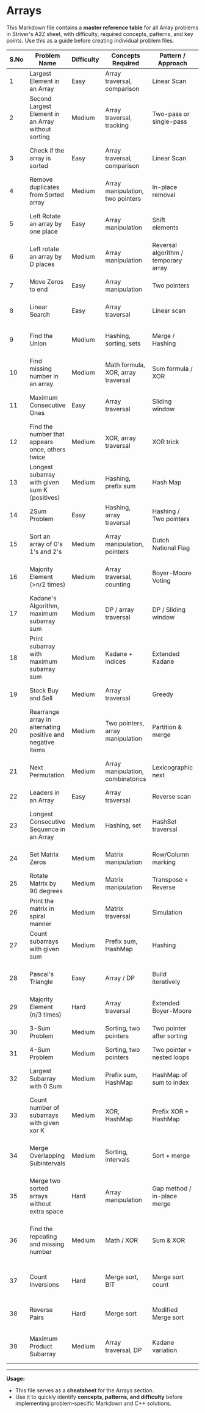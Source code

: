 # Arrays

This Markdown file contains a **master reference table** for all Array problems in Striver's A2Z sheet, with difficulty, required concepts, patterns, and key points. Use this as a guide before creating individual problem files.

| S.No | Problem Name                                               | Difficulty | Concepts Required                  | Pattern / Approach                   | Notes / Key Points                          |
| ---- | ---------------------------------------------------------- | ---------- | ---------------------------------- | ------------------------------------ | ------------------------------------------- |
| 1    | Largest Element in an Array                                | Easy       | Array traversal, comparison        | Linear Scan                          | Find max by traversing array once           |
| 2    | Second Largest Element in an Array without sorting         | Medium     | Array traversal, tracking          | Two-pass or single-pass              | Keep track of largest & second largest      |
| 3    | Check if the array is sorted                               | Easy       | Array traversal, comparison        | Linear Scan                          | Compare each element with next              |
| 4    | Remove duplicates from Sorted array                        | Medium     | Array manipulation, two pointers   | In-place removal                     | Maintain unique index pointer               |
| 5    | Left Rotate an array by one place                          | Easy       | Array manipulation                 | Shift elements                       | Use temp variable for first element         |
| 6    | Left rotate an array by D places                           | Medium     | Array manipulation                 | Reversal algorithm / temporary array | Rotate using reverse or temp array          |
| 7    | Move Zeros to end                                          | Easy       | Array manipulation                 | Two pointers                         | Maintain non-zero index                     |
| 8    | Linear Search                                              | Easy       | Array traversal                    | Linear scan                          | Check each element sequentially             |
| 9    | Find the Union                                             | Medium     | Hashing, sorting, sets             | Merge / Hashing                      | Use set or hash to remove duplicates        |
| 10   | Find missing number in an array                            | Medium     | Math formula, XOR, array traversal | Sum formula / XOR                    | Use sum 1..n or XOR trick                   |
| 11   | Maximum Consecutive Ones                                   | Easy       | Array traversal                    | Sliding window                       | Count consecutive ones and track max        |
| 12   | Find the number that appears once, others twice            | Medium     | XOR, array traversal               | XOR trick                            | XOR all numbers to get unique               |
| 13   | Longest subarray with given sum K (positives)              | Medium     | Hashing, prefix sum                | Hash Map                             | Maintain prefix sum and hashmap             |
| 14   | 2Sum Problem                                               | Easy       | Hashing, array traversal           | Hashing / Two pointers               | Check sum pairs with hashset                |
| 15   | Sort an array of 0's 1's and 2's                           | Medium     | Array manipulation, pointers       | Dutch National Flag                  | Use three pointers for in-place sorting     |
| 16   | Majority Element (>n/2 times)                              | Medium     | Array traversal, counting          | Boyer-Moore Voting                   | Track candidate and verify count            |
| 17   | Kadane's Algorithm, maximum subarray sum                   | Medium     | DP / array traversal               | DP / Sliding window                  | Track current sum and max sum               |
| 18   | Print subarray with maximum subarray sum                   | Medium     | Kadane + indices                   | Extended Kadane                      | Keep track of start and end indices         |
| 19   | Stock Buy and Sell                                         | Medium     | Array traversal                    | Greedy                               | Track min price and max profit              |
| 20   | Rearrange array in alternating positive and negative items | Medium     | Two pointers, array manipulation   | Partition & merge                    | Maintain order and sign alternation         |
| 21   | Next Permutation                                           | Medium     | Array manipulation, combinatorics  | Lexicographic next                   | Find pivot, swap, reverse suffix            |
| 22   | Leaders in an Array                                        | Easy       | Array traversal                    | Reverse scan                         | Track max from right                        |
| 23   | Longest Consecutive Sequence in an Array                   | Medium     | Hashing, set                       | HashSet traversal                    | Check sequence starts with num-1 absent     |
| 24   | Set Matrix Zeros                                           | Medium     | Matrix manipulation                | Row/Column marking                   | Use first row/col or extra array            |
| 25   | Rotate Matrix by 90 degrees                                | Medium     | Matrix manipulation                | Transpose + Reverse                  | Rotate in-place for NxN matrix              |
| 26   | Print the matrix in spiral manner                          | Medium     | Matrix traversal                   | Simulation                           | Maintain four boundaries                    |
| 27   | Count subarrays with given sum                             | Medium     | Prefix sum, HashMap                | Hashing                              | Track sum frequencies                       |
| 28   | Pascal's Triangle                                          | Easy       | Array / DP                         | Build iteratively                    | Each element = sum of two above             |
| 29   | Majority Element (n/3 times)                               | Hard       | Array traversal                    | Extended Boyer-Moore                 | Track two candidates and counts             |
| 30   | 3-Sum Problem                                              | Medium     | Sorting, two pointers              | Two pointer after sorting            | Avoid duplicates, O(n^2)                    |
| 31   | 4-Sum Problem                                              | Medium     | Sorting, two pointers              | Two pointer + nested loops           | Reduce to 2-sum                             |
| 32   | Largest Subarray with 0 Sum                                | Medium     | Prefix sum, HashMap                | HashMap of sum to index              | Track first occurrence of prefix sum        |
| 33   | Count number of subarrays with given xor K                 | Medium     | XOR, HashMap                       | Prefix XOR + HashMap                 | Similar to sum problem but with XOR         |
| 34   | Merge Overlapping Subintervals                             | Medium     | Sorting, intervals                 | Sort + merge                         | Merge intervals overlapping in sorted order |
| 35   | Merge two sorted arrays without extra space                | Hard       | Array manipulation                 | Gap method / in-place merge          | Avoid extra array, optimize swaps           |
| 36   | Find the repeating and missing number                      | Medium     | Math / XOR                         | Sum & XOR                            | Calculate sum and sum squares or XOR method |
| 37   | Count Inversions                                           | Hard       | Merge sort, BIT                    | Merge sort count                     | Count inversions while merging              |
| 38   | Reverse Pairs                                              | Hard       | Merge sort                         | Modified Merge sort                  | Count pairs satisfying reverse condition    |
| 39   | Maximum Product Subarray                                   | Medium     | Array traversal, DP                | Kadane variation                     | Track max and min product so far            |

---

**Usage:**

- This file serves as a **cheatsheet** for the Arrays section.
- Use it to quickly identify **concepts, patterns, and difficulty** before implementing problem-specific Markdown and C++ solutions.
